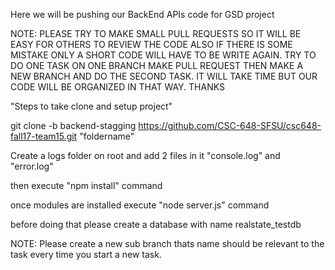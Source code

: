 
Here we will be pushing our BackEnd APIs code for GSD project 

NOTE: PLEASE TRY TO MAKE SMALL PULL REQUESTS SO IT WILL BE EASY FOR OTHERS TO REVIEW THE CODE ALSO IF THERE IS SOME MISTAKE ONLY A SHORT CODE WILL HAVE TO BE WRITE AGAIN. TRY TO DO ONE TASK ON ONE BRANCH MAKE PULL REQUEST THEN MAKE A NEW BRANCH AND DO THE SECOND TASK. IT WILL TAKE TIME BUT OUR CODE WILL BE ORGANIZED IN THAT WAY. THANKS

"Steps to take clone and setup project"

git clone -b backend-stagging https://github.com/CSC-648-SFSU/csc648-fall17-team15.git "foldername"

Create a logs folder on root and add 2 files in it "console.log" and "error.log"

then execute "npm install" command

once modules are installed execute "node server.js" command 

before doing that please create a database with name realstate_testdb

NOTE: Please create a new sub branch thats name should be relevant to the task every time you start a new task.  


